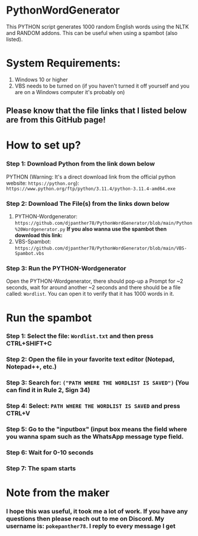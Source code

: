 # PythonWordGenerator
This PYTHON script generates 1000 random English words using the NLTK and RANDOM addons. This can be useful when using a spambot (also listed).

# System Requirements:
1. Windows 10 or higher
2. VBS needs to be turned on (if you haven't turned it off yourself and you are on a Windows computer it's probably on)

## Please know that the file links that I listed below are from this GitHub page!

# How to set up?
### Step 1: Download Python from the link down below
PYTHON (Warning: It's a direct download link from the official python website: `https://python.org`): `https://www.python.org/ftp/python/3.11.4/python-3.11.4-amd64.exe`
### Step 2: Download The File(s) from the links down below
1. PYTHON-Wordgenerator: `https://github.com/djpanther78/PythonWordGenerator/blob/main/Python%20Wordgenerator.py`
**If you also wanna use the spambot then download this link:**
2. VBS-Spambot: `https://github.com/djpanther78/PythonWordGenerator/blob/main/VBS-Spambot.vbs`

### Step 3: Run the PYTHON-Wordgenerator
Open the PYTHON-Wordgenerator, there should pop-up a Prompt for ~2 seconds, wait for around another ~2 seconds and there should be a file called: `Wordlist`. You can open it to verify that it has 1000 words in it.

# Run the spambot

### Step 1: Select the file: `Wordlist.txt` and then press CTRL+SHIFT+C
### Step 2: Open the file in your favorite text editor (Notepad, Notepad++, etc.)
### Step 3: Search for: `("PATH WHERE THE WORDLIST IS SAVED")` (You can find it in Rule 2, Sign 34)
### Step 4: Select: `PATH WHERE THE WORDLIST IS SAVED` and press CTRL+V 
### Step 5: Go to the "inputbox" (input box means the field where you wanna spam such as the WhatsApp message type field.
### Step 6: Wait for 0-10 seconds
### Step 7: The spam starts


# Note from the maker

### I hope this was useful, it took me a lot of work. If you have any questions then please reach out to me on Discord. My username is: `pokepanther78`. I reply to every message I get
